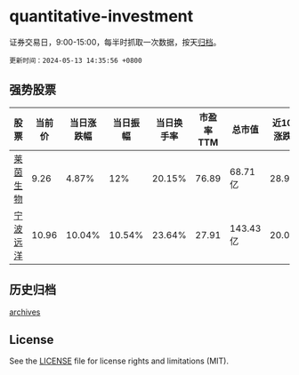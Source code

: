 # quantitative-investment

证券交易日，9:00-15:00，每半时抓取一次数据，按天[归档](archives)。

`更新时间：2024-05-13 14:35:56 +0800`

## 强势股票

|股票|当前价|当日涨跌幅|当日振幅|当日换手率|市盈率TTM|总市值|近10日涨跌幅|
|----|----|----|----|----|----|----|----|
|[莱茵生物](https://xueqiu.com/S/SZ002166)|9.26|4.87%|12%|20.15%|76.89|68.71亿|28.97%|
|[宁波远洋](https://xueqiu.com/S/SH601022)|10.96|10.04%|10.54%|23.64%|27.91|143.43亿|20.04%|

## 历史归档

[archives](archives)

## License

See the [LICENSE](LICENSE) file for license rights and limitations (MIT).
